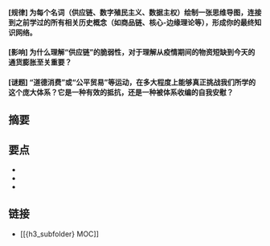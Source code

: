#### [规律] 为每个名词（供应链、数字殖民主义、数据主权）绘制一张思维导图，连接到之前学过的所有相关历史概念（如商品链、核心-边缘理论等），形成你的最终知识网络。


#### [影响] 为什么理解“供应链”的脆弱性，对于理解从疫情期间的物资短缺到今天的通货膨胀至关重要？


#### [谜题] “道德消费”或“公平贸易”等运动，在多大程度上能够真正挑战我们所学的这个庞大体系？它是一种有效的抵抗，还是一种被体系收编的自我安慰？


## 摘要


## 要点

- 
- 
- 

## 链接

- [[{h3_subfolder} MOC]]
